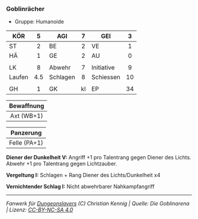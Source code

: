 ### Goblinrächer

- Gruppe: Humanoide

| KÖR    |  5  | AGI      |  7  | GEI        |  3  |
| ------ | :-: | -------- | :-: | ---------- | :-: |
| ST     |  2  | BE       |  2  | VE         |  1  |
| HÄ     |  1  | GE       |  2  | AU         |  0  |
|        |     |          |     |            |     |
| LK     |  8  | Abwehr   |  7  | Initiative |  9  |
| Laufen | 4.5 | Schlagen |  8  | Schiessen  | 10  |
|        |     |          |     |            |     |
| GH     |  1  | GK       | kl  | EP         | 34  |

| Bewaffnung |
| :--------: |
| Axt (WB+1) |

|  Panzerung   |
| :----------: |
| Felle (PA+1) |

**Diener der Dunkelheit V:** Angriff +1 pro Talentrang gegen Diener des Lichts. Abwehr +1 pro Talentrang gegen Lichtzauber.

**Vergeltung I:** Schlagen + Rang Diener des Lichts/Dunkelheit x4

**Vernichtender Schlag I:** Nicht abwehrbarer Nahkampfangriff

---

_Fanwerk für [Dungeonslayers](https://www.dungeonslayers.net/) (C) Christian Kennig | Quelle: Die Goblinarena | Lizenz: [CC-BY-NC-SA 4.0](https://creativecommons.org/licenses/by-nc-sa/4.0/deed.de)_
